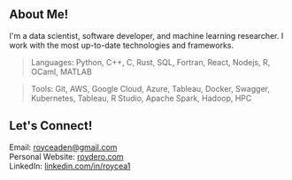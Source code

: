 ## About Me!
I'm a data scientist, software developer, and machine learning researcher. I work with the most up-to-date technologies and frameworks. 

> Languages: Python, C++, C, Rust, SQL, Fortran, React, Nodejs, R, OCaml, MATLAB

> Tools: Git, AWS, Google Cloud, Azure, Tableau, Docker, Swagger, Kubernetes, Tableau, R Studio, Apache Spark, Hadoop, HPC

## Let's Connect!
Email: [royceaden@gmail.com](mailto:royceaden@gmail.com)  
Personal Website: [roydero.com](https://www.roydero.com)  
LinkedIn: [linkedin.com/in/roycea1](https://www.linkedin.com/in/roycea1/)  
